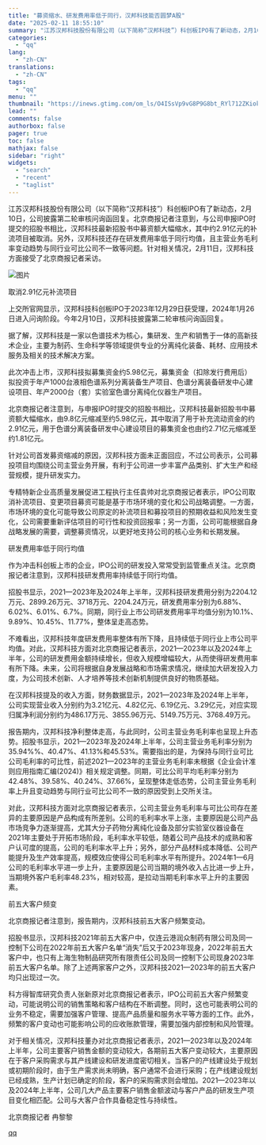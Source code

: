 ```yaml
---
title: "募资缩水、研发费用率低于同行，汉邦科技能否圆梦A股"
date: "2025-02-11 18:55:10"
summary: "江苏汉邦科技股份有限公司（以下简称“汉邦科技”）科创板IPO有了新动态，2月10日，公司披露第二轮审..."
categories:
  - "qq"
lang:
  - "zh-CN"
translations:
  - "zh-CN"
tags:
  - "qq"
menu: ""
thumbnail: "https://inews.gtimg.com/om_ls/O4ISsVp9vG8P9G8bt_RYl712ZKiokNM97j3mylzSYyFyYAA_640360/0"
lead: ""
comments: false
authorbox: false
pager: true
toc: false
mathjax: false
sidebar: "right"
widgets:
  - "search"
  - "recent"
  - "taglist"
---
```


江苏汉邦科技股份有限公司（以下简称“汉邦科技”）科创板IPO有了新动态，2月10日，公司披露第二轮审核问询函回复。北京商报记者注意到，与公司申报IPO时提交的招股书相比，汉邦科技最新招股书中募资额大幅缩水，其中约2.91亿元的补流项目被取消。另外，汉邦科技还存在研发费用率低于同行均值，且主营业务毛利率变动趋势与同行业可比公司不一致等问题。针对相关情况，2月11日，汉邦科技方面接受了北京商报记者采访。

![图片](https://inews.gtimg.com/om_bt/Ovn-QsogtvAUkdehlv7AjHK6Fdh4NupRPYl6UGWmLKQCcAA/641)

取消2.91亿元补流项目

上交所官网显示，汉邦科技科创板IPO于2023年12月29日获受理，2024年1月26日进入问询阶段。今年2月10日，汉邦科技披露第二轮审核问询函回复。

据了解，汉邦科技是一家以色谱技术为核心，集研发、生产和销售于一体的高新技术企业，主要为制药、生命科学等领域提供专业的分离纯化装备、耗材、应用技术服务及相关的技术解决方案。

此次冲击上市，汉邦科技拟募集资金约5.98亿元，募集资金（扣除发行费用后）拟投资于年产1000台液相色谱系列分离装备生产项目、色谱分离装备研发中心建设项目、年产2000台（套）实验室色谱分离纯化仪器生产项目。

北京商报记者注意到，与申报IPO时提交的招股书相比，汉邦科技最新招股书中募资额大幅缩水，由9.8亿元缩减至约5.98亿元，其中取消了用于补充流动资金的约2.91亿元，用于色谱分离装备研发中心建设项目的募集资金也由约2.71亿元缩减至约1.81亿元。

针对公司首发募资缩减的原因，汉邦科技方面未正面回应，不过公司表示，公司募投项目均围绕公司主营业务开展，有利于公司进一步丰富产品类别、扩大生产和经营规模，提升研发实力。

专精特新企业高质量发展促进工程执行主任袁帅对北京商报记者表示，IPO公司取消补流项目、变更项目募资可能是基于市场环境的变化和公司战略调整。一方面，市场环境的变化可能导致公司原定的补流项目和募投项目的预期收益和风险发生变化，公司需要重新评估项目的可行性和投资回报率；另一方面，公司可能根据自身战略发展的需要，调整募资情况，以更好地支持公司的核心业务和长期发展。

研发费用率低于同行均值

作为冲击科创板上市的企业，IPO公司的研发投入常常受到监管重点关注。北京商报记者注意到，汉邦科技研发费用率持续低于同行均值。

招股书显示，2021—2023年及2024年上半年，汉邦科技研发费用分别为2204.12万元、2899.26万元、3718万元、2204.24万元，研发费用率分别为6.88%、6.02%、6.01%、6.7%。同期，同行业上市公司研发费用率平均值分别为10.1%、9.89%、10.45%、11.77%，整体呈走高态势。

不难看出，汉邦科技年度研发费用率整体有所下降，且持续低于同行业上市公司平均值。对此，汉邦科技方面对北京商报记者表示，2021—2023年以及2024年上半年，公司的研发费用金额持续增长，但收入规模增幅较大，从而使得研发费用率有所下降。未来，公司将根据自身发展战略和市场需求情况，继续加大研发投入力度，为公司技术创新、人才培养等技术创新机制提供良好的物质基础。

在汉邦科技提及的收入方面，财务数据显示，2021—2023年及2024年上半年，公司实现营业收入分别约为3.21亿元、4.82亿元、6.19亿元、3.29亿元，对应实现归属净利润分别约为486.17万元、3855.96万元、5149.75万元、3768.49万元。

报告期内，汉邦科技净利整体走高，与此同时，公司主营业务毛利率也呈现上升态势。招股书显示，2021—2023年及2024年上半年，公司主营业务毛利率分别为35.94%%、40.47%、41.13%和45.53%。需要指出的是，为保持与同行业可比公司毛利率的可比性，前述2021—2023年的主营业务毛利率未根据《企业会计准则应用指南汇编(2024)》相关规定调整。同期，可比公司平均毛利率分别为42.48%、39.58%、40.24%、37.66%，呈现整体走低态势，公司主营业务毛利率上升且变动趋势与同行业可比公司不一致的原因受到上交所关注。

对此，汉邦科技方面对北京商报记者表示，公司主营业务毛利率与可比公司存在差异的主要原因是产品构成有所差别。公司的毛利率水平上涨，主要原因是公司产品市场竞争力逐渐提高，尤其大分子药物分离纯化设备及部分实验室仪器设备在2021年主要处于开拓市场阶段，毛利率水平较低，随着公司产品技术的成熟和客户认可度的提高，公司的毛利率水平上升；另外，部分产品材料成本降低、公司产能提升及生产效率提高，规模效应使得公司毛利率水平有所提升。2024年1—6月公司的毛利率水平进一步上升，主要原因是公司当期的境外收入占比进一步上升，当期境外客户毛利率48.23%，相对较高，是拉动当期毛利率水平上升的主要因素。

前五大客户频变

北京商报记者注意到，报告期内，汉邦科技前五大客户频繁变动。

招股书显示，汉邦科技2021年前五大客户中，仅连云港润众制药有限公司及同一控制下公司在2022年前五大客户名单“消失”后又于2023年现身，2022年前五大客户中，也只有上海生物制品研究所有限责任公司及同一控制下公司现身2023年前五大客户名单。除了上述两家客户之外，汉邦科技2021—2023年的前五大客户均只出现过一次。

科方得智库研究负责人张新原对北京商报记者表示，IPO公司前五大客户频繁变动，可能说明公司的销售策略和客户结构在不断调整。同时，这也可能表明公司的业务不稳定，需要加强客户管理、提高产品质量和服务水平等方面的工作。此外，频繁的客户变动也可能影响公司的应收账款管理，需要加强内部控制和风险管理。

对于相关情况，汉邦科技董办对北京商报记者表示，2021—2023年以及2024年上半年，公司主要客户销售金额的变动较大，各期前五大客户变动较大，主要原因在于客户采购需求与其产线建设和研发进度密切相关。当客户的产线建设处于规划或初期阶段时，由于生产需求尚未明确，客户通常不会进行采购；在产线建设规划已经成熟，生产计划已确定的阶段，客户的采购需求则会增加。2021—2023年以及2024年上半年，公司几大产品主要客户销售金额波动与客户产品的研发生产项目变化相匹配。公司与大客户合作具备稳定性与持续性。

北京商报记者 冉黎黎

[qq](https://new.qq.com/rain/a/20250211A07K0800)
